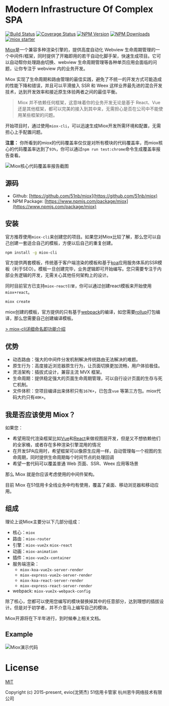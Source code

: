 # Modern Infrastructure Of Complex SPA

[![Build Status](https://www.travis-ci.org/51nb/miox.svg?branch=master)](https://www.travis-ci.org/51nb/miox)
[![Coverage Status](https://coveralls.io/repos/github/51nb/miox/badge.svg)](https://coveralls.io/github/51nb/miox)
[![NPM Version](http://img.shields.io/npm/v/miox.svg?style=flat)](https://www.npmjs.org/package/miox)
[![NPM Downloads](https://img.shields.io/npm/dm/miox.svg?style=flat)](https://www.npmjs.org/package/miox)
[![miox starter](https://img.shields.io/badge/miox-starter-brightgreen.svg)](https://www.npmjs.org/package/miox)

[Miox](https://github.com/51nb/miox)是一个兼容多种渲染引擎的，提供高度自动化 Webview 生命周期管理的一个中间件/框架，同时提供了开箱即用的若干自动化脚手架，快速生成项目。它可以自动帮你处理路由切换、webview 生命周期管理等各种单页应用会面临的问题，让你专注于 webview 内的业务开发。

Miox 实现了生命周期和路由管理的最佳实践，避免了不统一的开发方式可能造成的性能下降和错误，并且可以平滑接入 SSR 和 Weex 这样业界最先进的混合开发技术，达到开发效率和接近原生体验两者之间的最佳平衡。

> Miox 并不依赖任何框架，这意味着你的业务开发无论是基于 React、Vue 还是其他框架，都可以完美的接入到其中来，无需担心是否在公司中不能使用某些框架的问题。

开始项目时，通过使用`miox-cli`，可以迅速生成Miox开发所需环境和配置，无需担心上手配置问题。

**注意：** 你所看到的miox的代码覆盖率仅仅是对所有模块的代码覆盖率，而miox核心的代码覆盖率达到了`93%`，你可以通过`npm run test:chrome`命令生成覆盖率报告查看。

![Miox核心代码覆盖率报告截图](http://pic.51zhangdan.com/u51/storage/8c/8ecf8d7d-2eb2-0dc2-706f-487724f64d9c.png)

## 源码

- Github: [https://github.com/51nb/miox](https://github.com/51nb/miox)
- NPM Package: [https://www.npmjs.com/package/miox](https://www.npmjs.com/package/miox)

## 安装

官方推荐使用`miox-cli`来创建您的项目。如果您对Miox比较了解，那么您可以自己创建一套适合自己的模板，方便以后自己的重复创建。

```bash
npm install -g miox-cli
```

官方提供两套模板，传统基于客户端渲染的模板和基于[koa](https://www.npmjs.com/package/koa)应用服务体系的SSR模板（利于SEO）。模板一旦创建完毕，业务逻辑即可开始编写。您只需要专注于内部业务逻辑的开发，无需关心其他任何架构上的设计。

同时目前官方已支持`miox-react引擎`，你可以通过创建react模板来开始使用`miox+react`。

```bash
miox create
```

miox创建的模板，官方提供的只有基于[webpack](http://webpack.org/)的编译，如您需要[rollup](https://rollupjs.org/)打包编译，那么您需要自己创建编译模板。

[> miox-cli详细命名即功能介绍](https://github.com/51nb/miox-cli)

## 优势

- 动态路由：强大的中间件分发机制解决传统路由无法解决的难题。
- 原生行为：高度接近浏览器原生行为，让页面切换更加流畅，用户体验极佳。
- 灵活架构：插拔式设计，兼容主流 MVX 框架。
- 生命周期：提供稳定强大的页面生命周期管理，可以自行设计页面的生存与死亡机制。
- 文件体积：空项目编译出来体积只有`167K+`，已包含`vue` 等第三方包。miox代码大约只有`40K+`。

## 我是否应该使用 Miox？

如果您：

- 希望用现代渲染框架比如[Vue](https://vuejs.org/)和[React](https://facebook.github.io/react/)来做视图层开发，但是又不想依赖他们的全家桶，或者存在多种渲染引擎混用的情况
- 在开发SPA应用时，希望框架可以像原生应用一样，自动管理每一个视图的生命周期，同时提供生命周期每个时间节点的处理回调
- 希望一套代码可以覆盖普通 Web 页面、SSR、Weex 应用等场景

那么 Miox 就是你应该考虑使用的中间件架构。

目前 Miox 在51信用卡全线业务中均有使用，覆盖了桌面、移动浏览器和移动应用。

## 组成

理论上说Miox主要分以下几部分组成：

- 核心：`miox`
- 路由：`miox-router`
- 引擎：`miox-vue2x` `miox-react`
- 动画：`miox-animation`
- 插件：`miox-vue2x-container`
- 服务端渲染：
    - `miox-koa-vue2x-server-render`
    - `miox-express-vue2x-server-render`
    - `miox-koa-react-server-render`
    - `miox-express-react-server-render`
- webpack: `miox-vue2x-webpack-config`

除了核心，您都可以使用您编写的模块替换掉其中的任意部分，达到理想的插拔设计。但是对于初学者，并不介意马上编写自己的模块。

Miox开源将在下半年进行，到时候奉上相关文档。

## Example

![Miox演示代码](http://pic.51zhangdan.com/u51/storage/95/914ba4fb-569c-2d59-b363-f50b361733f5.png)

# License

[MIT](https://opensource.org/licenses/MIT)

Copyright (c) 2015-present, evio(沈赟杰) 51信用卡管家 杭州恩牛网络技术有限公司
